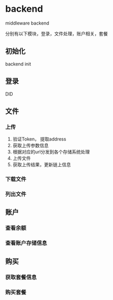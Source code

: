 # backend

middleware backend

分别有以下模块，登录，文件处理，账户相关，套餐
## 初始化
backend init

## 登录
DID

## 文件
### 上传
1. 验证Token， 提取address
2. 获取上传参数信息
3. 根据对应的url分发到各个存储系统处理
4. 上传文件
5. 获取上传结果，更新链上信息
### 下载文件


### 列出文件


## 账户
### 查看余额

### 查看账户存储信息

## 购买

### 获取套餐信息
### 购买套餐

